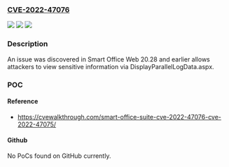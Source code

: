 ### [CVE-2022-47076](https://cve.mitre.org/cgi-bin/cvename.cgi?name=CVE-2022-47076)
![](https://img.shields.io/static/v1?label=Product&message=n%2Fa&color=blue)
![](https://img.shields.io/static/v1?label=Version&message=n%2Fa&color=blue)
![](https://img.shields.io/static/v1?label=Vulnerability&message=n%2Fa&color=brighgreen)

### Description

An issue was discovered in Smart Office Web 20.28 and earlier allows attackers to view sensitive information via DisplayParallelLogData.aspx.

### POC

#### Reference
- https://cvewalkthrough.com/smart-office-suite-cve-2022-47076-cve-2022-47075/

#### Github
No PoCs found on GitHub currently.

